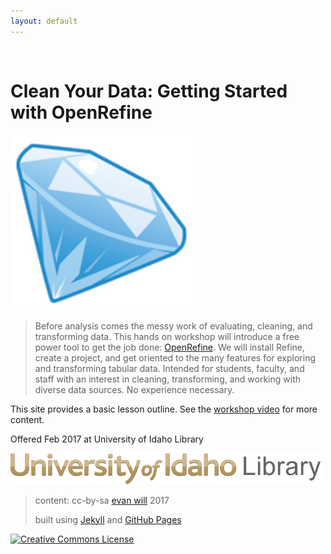 ```yaml
---
layout: default
---
```

![]()

# Clean Your Data: Getting Started with OpenRefine

![openrefine](images/refinegem.jpg)

> Before analysis comes the messy work of evaluating, cleaning, and transforming data. This hands on workshop will introduce a free power tool to get the job done: [OpenRefine](http://openrefine.org/index.html). We will install Refine, create a project, and get oriented to the many features for exploring and transforming tabular data. Intended for students, faculty, and staff with an interest in cleaning, transforming, and working with diverse data sources. No experience necessary.

This site provides a basic lesson outline. See the [workshop video](https://youtu.be/wGVtycv3SS0) for more content.

Offered Feb 2017 at University of Idaho Library

[![University of Idaho Library logo](images/header-brand.png)](http://www.lib.uidaho.edu/)

> content: cc-by-sa <a href="https://github.com/evanwill">evan will</a> 2017
>
> built using [Jekyll](https://jekyllrb.com/) and [GitHub Pages](https://pages.github.com/)

<a href="http://creativecommons.org/licenses/by-sa/4.0/" rel="license"><img style="border-width: 0;" src="https://i.creativecommons.org/l/by-sa/4.0/88x31.png" alt="Creative Commons License" /></a>
